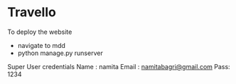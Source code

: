 # Travello 
 To deploy the website
  - navigate to mdd
  - python manage.py runserver

Super User credentials
Name : namita
Email : namitabagri@gmail.com
Pass: 1234
